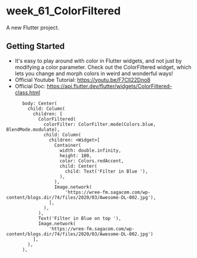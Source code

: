 # week_61_ColorFiltered

A new Flutter project.

## Getting Started

- It's easy to play around with color in Flutter widgets, and not just by modifying a color parameter. Check out the ColorFiltered widget, which lets you change and morph colors in weird and wonderful ways!
- Official Youtube Tutorial: https://youtu.be/F7Cll22Dno8
- Official Doc: https://api.flutter.dev/flutter/widgets/ColorFiltered-class.html

```dar
      body: Center(
        child: Column(
          children: [
            ColorFiltered(
              colorFilter: ColorFilter.mode(Colors.blue, BlendMode.modulate),
              child: Column(
                children: <Widget>[
                  Container(
                    width: double.infinity,
                    height: 100,
                    color: Colors.redAccent,
                    child: Center(
                      child: Text('Filter in Blue '),
                    ),
                  ),
                  Image.network(
                      'https://wree-fm.sagacom.com/wp-content/blogs.dir/74/files/2020/03/Awesome-DL-002.jpg'),
                ],
              ),
            ),
            Text('Filter in Blue on top '),
            Image.network(
                'https://wree-fm.sagacom.com/wp-content/blogs.dir/74/files/2020/03/Awesome-DL-002.jpg')
          ],
        ),
      ),
```


